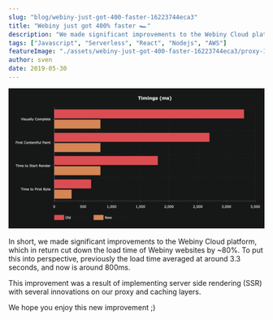 ```yaml
---
slug: "blog/webiny-just-got-400-faster-16223744eca3"
title: "Webiny just got 400% faster 🏎"
description: "We made significant improvements to the Webiny Cloud platform, which in return cut down the load time of Webiny websites by ~80%"
tags: ["Javascript", "Serverless", "React", "Nodejs", "AWS"]
featureImage: "./assets/webiny-just-got-400-faster-16223744eca3/proxy-1ZB9u_IEwlq-gUiF7AdZKPQ.png"
author: sven
date: 2019-05-30
---
```


![](./assets/webiny-just-got-400-faster-16223744eca3/proxy-1ZB9u_IEwlq-gUiF7AdZKPQ.png)

In short, we made significant improvements to the Webiny Cloud platform, which in return cut down the load time of Webiny websites by ~80%. To put this into perspective, previously the load time averaged at around 3.3 seconds, and now is around 800ms.

This improvement was a result of implementing server side rendering (SSR) with several innovations on our proxy and caching layers.

We hope you enjoy this new improvement ;)